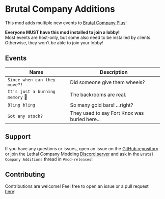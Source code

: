 # Brutal Company Additions

This mod adds multiple new events to [Brutal Company Plus][BCPlus]!

**Everyone MUST have this mod installed to join a lobby!**<br/>
Most events are host-only, but some also need to be installed by clients.<br/>
Otherwise, they won't be able to join your lobby!

[BCPlus]: https://thunderstore.io/c/lethal-company/p/Nips/Brutal_Company_Plus/

## Events

| Name                            | Description                                   |
|---------------------------------|-----------------------------------------------|
| `Since when can they move?!`    | Did someone give them wheels?                 |
| `It's just a burning memory` 🚧 | The backrooms are real.                       |
| `Bling bling`                   | So many gold bars! ...right?                  |
| `Got any stock?`                | They used to say Fort Knox was buried here... |

## Support

If you have any questions or issues, open an issue on the [GitHub repository][GitHub]
or join the Lethal Company Modding [Discord server][Discord]
and ask in the `Brutal Company Additions` thread in `#mod-releases`!

[Discord]: https://discord.gg/PdFNEEEeHD

## Contributing

Contributions are welcome! Feel free to open an issue or a pull request [here][GitHub]!

[GitHub]: https://github.com/Sculas/BrutalCompanyAdditions